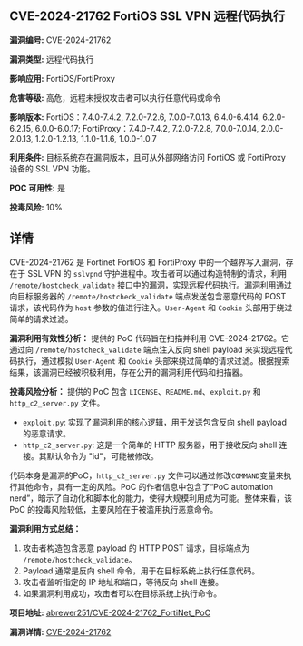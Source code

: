 ## CVE-2024-21762 FortiOS SSL VPN 远程代码执行

**漏洞编号:** CVE-2024-21762

**漏洞类型:** 远程代码执行

**影响应用:** FortiOS/FortiProxy

**危害等级:** 高危，远程未授权攻击者可以执行任意代码或命令

**影响版本:** FortiOS：7.4.0-7.4.2, 7.2.0-7.2.6, 7.0.0-7.0.13, 6.4.0-6.4.14, 6.2.0-6.2.15, 6.0.0-6.0.17; FortiProxy：7.4.0-7.4.2, 7.2.0-7.2.8, 7.0.0-7.0.14, 2.0.0-2.0.13, 1.2.0-1.2.13, 1.1.0-1.1.6, 1.0.0-1.0.7

**利用条件:** 目标系统存在漏洞版本，且可从外部网络访问 FortiOS 或 FortiProxy 设备的 SSL VPN 功能。

**POC 可用性:** 是

**投毒风险:** 10%

## 详情

CVE-2024-21762 是 Fortinet FortiOS 和 FortiProxy 中的一个越界写入漏洞，存在于 SSL VPN 的 `sslvpnd` 守护进程中。攻击者可以通过构造特制的请求，利用 `/remote/hostcheck_validate` 接口中的漏洞，实现远程代码执行。漏洞利用通过向目标服务器的 `/remote/hostcheck_validate` 端点发送包含恶意代码的 POST 请求，该代码作为 `host` 参数的值进行注入。`User-Agent` 和 `Cookie` 头部用于绕过简单的请求过滤。

**漏洞利用有效性分析：**
提供的 PoC 代码旨在扫描并利用 CVE-2024-21762。它通过向 `/remote/hostcheck_validate` 端点注入反向 shell payload 来实现远程代码执行，通过模拟 `User-Agent` 和 `Cookie` 头部来绕过简单的请求过滤。根据搜索结果，该漏洞已经被积极利用，存在公开的漏洞利用代码和扫描器。

**投毒风险分析：**
提供的 PoC 包含 `LICENSE`、`README.md`、`exploit.py` 和 `http_c2_server.py` 文件。

*   `exploit.py`: 实现了漏洞利用的核心逻辑，用于发送包含反向 shell payload 的恶意请求。
*   `http_c2_server.py`: 这是一个简单的 HTTP 服务器，用于接收反向 shell 连接。其默认命令为 "id"，可能被修改。
    
代码本身是漏洞的PoC，`http_c2_server.py` 文件可以通过修改`COMMAND`变量来执行其他命令，具有一定的风险。PoC 的作者信息中包含了“PoC automation nerd”，暗示了自动化和脚本化的能力，使得大规模利用成为可能。整体来看，该 PoC 的投毒风险较低，主要风险在于被滥用执行恶意命令。

**漏洞利用方式总结：**
1.  攻击者构造包含恶意 payload 的 HTTP POST 请求，目标端点为 `/remote/hostcheck_validate`。
2.  Payload 通常是反向 shell 命令，用于在目标系统上执行任意代码。
3.  攻击者监听指定的 IP 地址和端口，等待反向 shell 连接。
4.  如果漏洞利用成功，攻击者可以在目标系统上执行命令。

**项目地址:** [abrewer251/CVE-2024-21762_FortiNet_PoC](https://github.com/abrewer251/CVE-2024-21762_FortiNet_PoC)

**漏洞详情:** [CVE-2024-21762](https://nvd.nist.gov/vuln/detail/CVE-2024-21762)